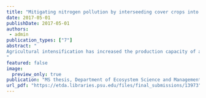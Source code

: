 ```yaml
---
title: "Mitigating nitrogen pollution by interseeding cover crops into spelt"
date: 2017-05-01
publishDate: 2017-05-01
authors: 
 - admin
publication_types: ["7"]
abstract: "
Agricultural intensification has increased the production capacity of agroecosystems by using soluble nitrogen (N) to fertilize crops. However, N saturation produces negative impacts for terrestrial, aquatic, and atmospheric ecosystems. Ecological nutrient management is an approach to agricultural production with the goal of tightening nutrient cycles by increasing the residence time of nutrients. This strategy entails maximizing the timing and diversity of plant cover, minimizing tillage, and using organic sources of nutrients. Cover crop interseeding is an old practice that could achieve nutrient reduction goals by employing cover crops and reduced tillage to improve nitrogen retention and provisioning. However, cover crops are used on only a small fraction of cropland in the United States. As a result, more research is needed to understand the impact of cover crop interseeding and to expand cover crop adoption. To assess cover crop interseeding, we established a cropping systems experiment in central Pennsylvania, USA. This experiment utilized legume-grass cover crop bicultures no-till interseeded under a spelt crop contrasted with similar cover crops planted post-harvest with tillage. Biogeochemical approaches were used to measure agroecosystem N pools and to estimate N fluxes such as N fixation, nitrate leaching, and nitrous oxide emissions. We found that reduced tillage in the interseeded systems maintained smaller soil inorganic N pools (<5 mg N/kg soil) than the tilled systems (p < 0.001). This was associated with a significant 50% decrease in cumulative nitrous oxide emissions during the fall (p < 0.001). However, there was no significant difference in potentially leachable nitrate over the winter despite minimal fall soil nitrate availability in the interseeded systems (p = 0.086). Significantly lower spring cover crop biomass N in the interseeded systems (p = 0.022) may indicate increased susceptibility for spring nitrate leaching. One piece of evidence for this conclusion is that the δ15N of the interseeded legume in the spring shifted closer to the grass δ15N, which suggests the legume N is being mineralized and taken up by the grass. If legume N is being released in this way, it may also be lost through leaching. Spelt yields were not significantly different between the four systems from which we conclude that the interseeded cover crops did not compete with the spelt. In addition, a forage cutting was taken from the interseeded cover crops in the fall providing an additional source of income to the farmer. Spring cover crop biomass N in all systems provides a N credit to the following cash crop, though this was significantly lower in the interseeded systems (p = 0.022). Nitrogen removed in the forage cutting may have contributed to a decreased ability for the interseeded cover crop to provide N to the following cash crop. These results suggest that no-till interseeded cover crops could mitigate the climate impact of agriculture by minimizing nitrous oxide emissions. However, interseeding did not improve nitrate leaching or N provisioning, which suggests that different cover crop species should be selected for these management goals. More research is necessary to optimize these cropping systems for a variety of outcomes. Overall this research illustrates that ecological nutrient management using strategies like no-till cover crop interseeding may be an effective approach to tightening nutrient cycles in agroecosystems.
"
featured: false
image:
  preview_only: true
publication: "MS thesis, Department of Ecosystem Science and Management, Penn State University, State College, PA"
url_pdf: "https://etda.libraries.psu.edu/files/final_submissions/13973"
---
```

